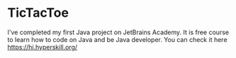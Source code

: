 # TicTacToe
I've completed my first Java project on JetBrains Academy. It is free course to learn how to code on Java and be Java developer. You can check it here https://hi.hyperskill.org/
